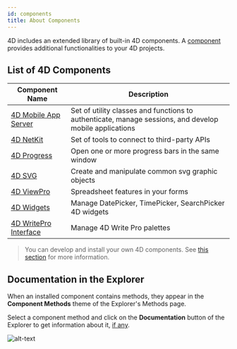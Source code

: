 ```yaml
---
id: components
title: About Components
---
```


4D includes an extended library of built-in 4D components. A [component](Concepts/components.md) provides additional functionalities to your 4D projects. 

## List of 4D Components

|Component Name|Description|
|---|---|
|[4D Mobile App Server](https://github.com/4d-go-mobile/4D-Mobile-App-Server)|Set of utility classes and functions to authenticate, manage sessions, and develop mobile applications|
|[4D NetKit](https://github.com/4d/4D-NetKit)|Set of tools to connect to third-party APIs|
|[4D Progress](https://doc.4d.com/4Dv19/4D/19/4D-Progress.100-5461799.en.html)|Open one or more progress bars in the same window|
|[4D SVG](https://doc.4d.com/4Dv19/4D/19/4D-SVG-Component.300-5462064.en.html)|Create and manipulate common svg graphic objects|
|[4D ViewPro](https://doc.4d.com/4Dv19/4D/19/4D-View-Pro-Reference.100-5442901.en.html)|Spreadsheet features in your forms|
|[4D Widgets](https://doc.4d.com/4Dv19/4D/19/4D-Widgets.100-5462909.en.html)|Manage DatePicker, TimePicker, SearchPicker 4D widgets|
|[4D WritePro Interface](https://github.com/4d/4D-WritePro-Interface)|Manage 4D Write Pro palettes|


> You can develop and install your own 4D components. See [this section](Concepts/components.md) for more information. 


## Documentation in the Explorer

When an installed component contains methods, they appear in the **Component Methods** theme of the Explorer's Methods page. 

Select a component method and click on the **Documentation** button of the Explorer to get information about it, [if any](Project/documentation.md). 

![alt-text](assets/en/Project/compDoc.png)